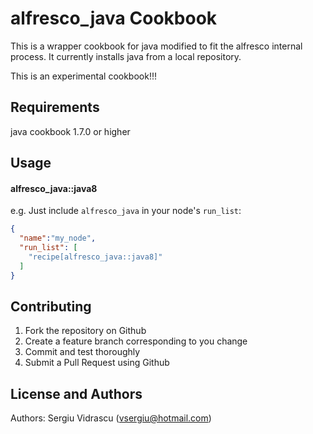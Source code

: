 alfresco_java Cookbook
======================
This is a wrapper cookbook for java modified to fit the alfresco internal process.
It currently installs java from a local repository.

This is an experimental cookbook!!!


Requirements
------------
java cookbook 1.7.0 or higher


Usage
-----
#### alfresco_java::java8

e.g.
Just include `alfresco_java` in your node's `run_list`:

```json
{
  "name":"my_node",
  "run_list": [
    "recipe[alfresco_java::java8]"
  ]
}
```

Contributing
------------

1. Fork the repository on Github
2. Create a feature branch corresponding to you change
3. Commit and test thoroughly
6. Submit a Pull Request using Github

License and Authors
-------------------
Authors: Sergiu Vidrascu (vsergiu@hotmail.com)

